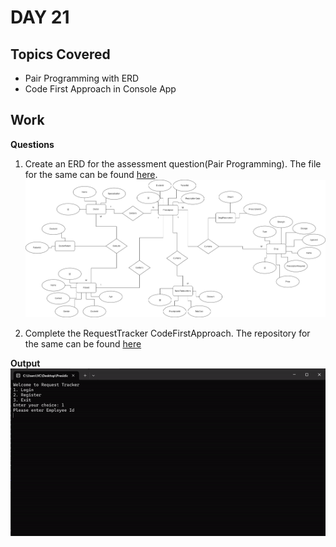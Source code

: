 # DAY 21

## Topics Covered

- Pair Programming with ERD
- Code First Approach in Console App


## Work

**Questions**

1. Create an ERD for the assessment question(Pair Programming). The file for the same can be found [here](./PharmacyERD.png).
![ERD](./PharmacyERD.png)

2. Complete the RequestTracker CodeFirstApproach. The repository for the same can be found [here](./RequestTrackerSolution)

**Output**
![Output](./RequestTrackerOutput.gif)

